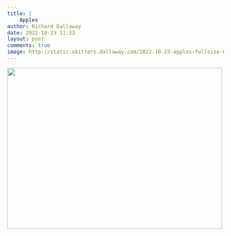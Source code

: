 ```yaml
---
title: |
    Apples
author: Richard Dallaway
date: 2022-10-23 11:33
layout: post
comments: true
image: http://static.skitters.dallaway.com/2022-10-23-apples-fullsize-0.jpeg
---
```


<a href="http://static.skitters.dallaway.com/2022-10-23-apples-fullsize-0.jpeg"><img src="http://static.skitters.dallaway.com/2022-10-23-apples-thumb-0.jpeg" width="500" height="375"></a>



